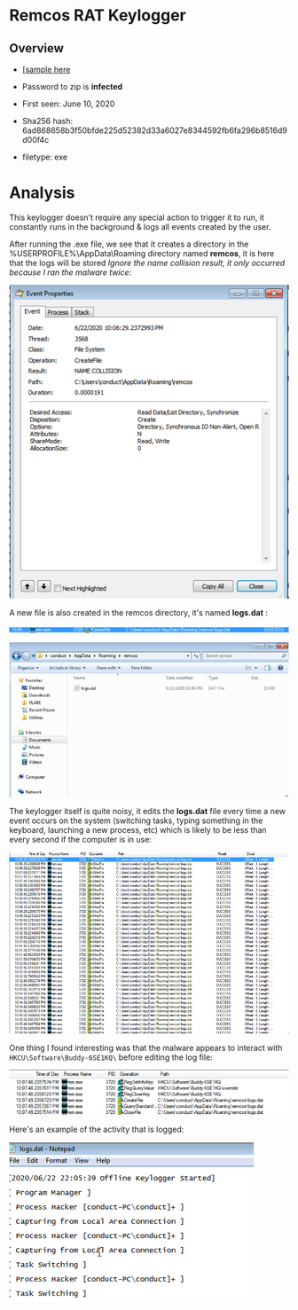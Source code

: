 # Remcos RAT Keylogger

## Overview
* [[sample here](https://bazaar.abuse.ch/sample/6ad868658b3f50bfde225d52382d33a6027e8344592fb6fa296b8516d9d00f4c/) 

* Password to zip is **infected**

* First seen: June 10, 2020

* Sha256 hash: 6ad868658b3f50bfde225d52382d33a6027e8344592fb6fa296b8516d9d00f4c

* filetype: exe


# Analysis

This keylogger doesn't require any special action to trigger it to run, it constantly runs in the background & logs all events created by the user.

After running the .exe file, we see that it creates a directory in the %USERPROFILE%\AppData\Roaming directory named **remcos**, it is here that the logs will be stored *Ignore the name collision result, it only occurred because I ran the malware twice*:
 
![](/pic-set2/img1.png)

A new file is also created in the remcos directory, it's named **logs.dat** :

![](/pic-set2/img2.png)

![](/pic-set2/img3.png)

The keylogger itself is quite noisy, it edits the **logs.dat** file every time a new event occurs on the system (switching tasks, typing something in the keyboard, launching a new process, etc) which is likely to be less than every second if the computer is in use:

![](/pic-set2/img4.png)

One thing I found interesting was that the malware appears to interact with `HKCU\Software\Buddy-6SE1KQ\` before editing the log file:

![](/pic-set2/img5.png)

Here's an example of the activity that is logged:

![](/pic-set2/img6.png)
